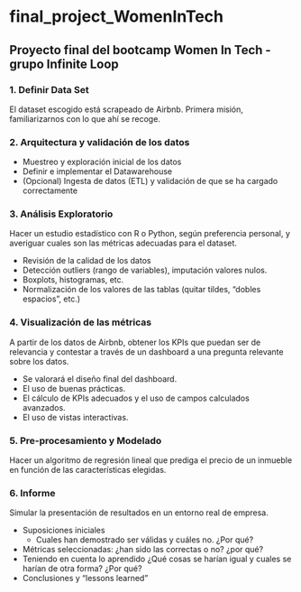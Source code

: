# final_project_WomenInTech
## Proyecto final del bootcamp Women In Tech - grupo Infinite Loop 

### 1. Definir Data Set
El dataset escogido está scrapeado de Airbnb. Primera misión, familiarizarnos con lo que ahí se recoge.

### 2. Arquitectura y validación de los datos
- Muestreo y exploración inicial de los datos
- Definir e implementar el Datawarehouse
- (Opcional) Ingesta de datos (ETL) y validación de que se ha cargado correctamente

### 3. Análisis Exploratorio
Hacer un estudio estadístico con R o Python, según preferencia personal, y averiguar cuales son las métricas adecuadas para el dataset.
- Revisión de la calidad de los datos
- Detección outliers (rango de variables), imputación valores nulos.
- Boxplots, histogramas, etc.
- Normalización de los valores de las tablas (quitar tildes, “dobles espacios”, etc.)

### 4. Visualización de las métricas
A partir de los datos de Airbnb, obtener los KPIs que puedan ser de relevancia y contestar a través de un dashboard a una pregunta relevante sobre los datos.
- Se valorará el diseño final del dashboard.
- El uso de buenas prácticas.
- El cálculo de KPIs adecuados y el uso de campos calculados avanzados.
- El uso de vistas interactivas.

### 5. Pre-procesamiento y Modelado
Hacer un algoritmo de regresión lineal que prediga el precio de un inmueble en función de las características elegidas.

### 6. Informe
Simular la presentación de resultados en un entorno real de empresa.
- Suposiciones iniciales
  - Cuales han demostrado ser válidas y cuáles no. ¿Por qué?
- Métricas seleccionadas: ¿han sido las correctas o no? ¿por qué?
- Teniendo en cuenta lo aprendido ¿Qué cosas se harían igual y cuales se harían de otra forma? ¿Por qué?
- Conclusiones y “lessons learned”

